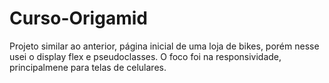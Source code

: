 # Curso-Origamid
Projeto similar ao anterior, página inicial de uma loja de bikes, porém nesse usei o display flex e pseudoclasses. O foco foi na responsividade, principalmene para telas de celulares.